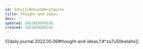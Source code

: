 ```yaml
---
id: 3n5ujji0mtuo3dmrg7awjte
title: Thought-and-ideas
desc: ''
updated: 1651929959539
created: 1651928285243
---
```


![[daily.journal.2022.05.06#thought-and-ideas,1:#^za7u50kwlaho]]
